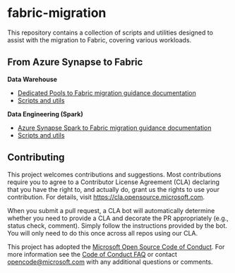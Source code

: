 # fabric-migration

This repository contains a collection of scripts and utilities designed to assist with the migration to Fabric, covering various workloads.

## From Azure Synapse to Fabric

**Data Warehouse**

- [Dedicated Pools to Fabric migration guidance documentation](https://aka.ms/fabric-migrate-synapse-dw)
- [Scripts and utils](/data-warehouse)

**Data Engineering (Spark)**

- [Azure Synapse Spark to Fabric migration guidance documentation](https://aka.ms/fabric-migrate-synapse-spark)
- [Scripts and utils](/data-engineering)

## Contributing

This project welcomes contributions and suggestions.  Most contributions require you to agree to a
Contributor License Agreement (CLA) declaring that you have the right to, and actually do, grant us
the rights to use your contribution. For details, visit https://cla.opensource.microsoft.com.

When you submit a pull request, a CLA bot will automatically determine whether you need to provide
a CLA and decorate the PR appropriately (e.g., status check, comment). Simply follow the instructions
provided by the bot. You will only need to do this once across all repos using our CLA.

This project has adopted the [Microsoft Open Source Code of Conduct](https://opensource.microsoft.com/codeofconduct/).
For more information see the [Code of Conduct FAQ](https://opensource.microsoft.com/codeofconduct/faq/) or
contact [opencode@microsoft.com](mailto:opencode@microsoft.com) with any additional questions or comments.